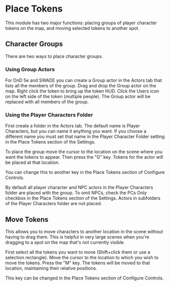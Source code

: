 # Place Tokens

This module has two major functions: placing groups of player character tokens on the map, and moving selected tokens to another spot.

## Character Groups

There are two ways to place character groups. 

### Using Group Actors

For DnD 5e and SWADE you can create a Group actor in the Actors tab that lists all the members of the group. Drag and drop the Group actor on the map. Right click the token to bring up the token HUD. Click the Users icon on the left side of the token (multiple people). The Group actor will be replaced with all members of the group.

### Using the Player Characters Folder

First create a folder in the Actors tab. The default name is Player Characters, but you can name it anything you want. If you choose a different name you must set that name in the Player Character Folder setting in the Place Tokens section of the Settings.

To place the group move the cursor to the location on the scene where you want the tokens to appear. Then press the "G" key. Tokens for the actor will be placed at that location.

You can change this to another key in the Place Tokens section of Configure Controls.

By default all player character and NPC actors in the Player Characters folder are placed with the group. To omit NPCs, check the PCs Only checkbox in the Place Tokens section of the Settings. Actors in subfolders of the Player Characters folder are not placed.

## Move Tokens

This allows you to move characters to another location in the scene without having to drag them. This is helpful in very large scenes when you're dragging to a spot on the map that's not currently visible.

First select all the tokens you want to move (Shift+click them or use a selection rectangle). Move the cursor to the location to which you wish to move the tokens. Press the "M" key. The tokens will be moved to that location, maintaining their relative positions. 

This key can be changed in the Place Tokens section of Configure Controls.
